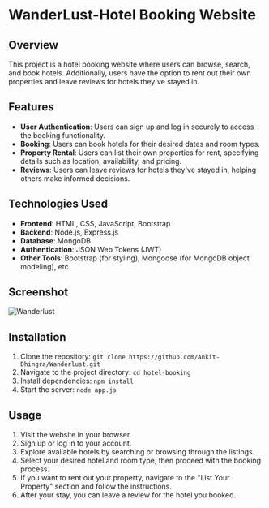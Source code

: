 # WanderLust-Hotel Booking Website

## Overview
This project is a hotel booking website where users can browse, search, and book hotels. Additionally, users have the option to rent out their own properties and leave reviews for hotels they've stayed in.

## Features
- **User Authentication**: Users can sign up and log in securely to access the booking functionality.
- **Booking**: Users can book hotels for their desired dates and room types.
- **Property Rental**: Users can list their own properties for rent, specifying details such as location, availability, and pricing.
- **Reviews**: Users can leave reviews for hotels they've stayed in, helping others make informed decisions.


## Technologies Used
- **Frontend**: HTML, CSS, JavaScript, Bootstrap
- **Backend**: Node.js, Express.js
- **Database**: MongoDB
- **Authentication**: JSON Web Tokens (JWT)
- **Other Tools**: Bootstrap (for styling), Mongoose (for MongoDB object modeling), etc.

## Screenshot
![Wanderlust](https://github.com/Ankit-Dhingra/Wanderlust/assets/165490728/387c217f-5ef1-4c5a-a988-c12d2ff9a9b3)


## Installation
1. Clone the repository: `git clone https://github.com/Ankit-Dhingra/Wanderlust.git`
2. Navigate to the project directory: `cd hotel-booking`
3. Install dependencies: `npm install`
4. Start the server: `node app.js`

## Usage
1. Visit the website in your browser.
2. Sign up or log in to your account.
3. Explore available hotels by searching or browsing through the listings.
4. Select your desired hotel and room type, then proceed with the booking process.
5. If you want to rent out your property, navigate to the "List Your Property" section and follow the instructions.
6. After your stay, you can leave a review for the hotel you booked.


